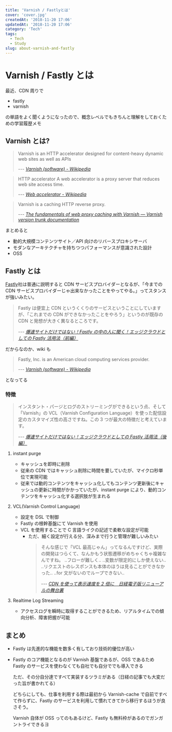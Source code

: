 ```yaml
---
title: 'Varnish / Fastlyとは'
cover: 'cover.jpg'
createdAt: '2018-11-20 17:06'
updatedAt: '2018-11-20 17:06'
category: 'Tech'
tags:
  - Tech
  - Study
slug: about-varnish-and-fastly
---
```


# Varnish / Fastly とは

最近、CDN 周りで

- fastly
- varnish

の単語をよく聞くようになったので、概念レベルでもきちんと理解をしておくための学習履歴メモ

## Varnish とは?

> Varnish is an HTTP accelerator designed for content-heavy dynamic web sites as well as APIs
>
> --- <cite>[Varnish (software) - Wikipedia](<https://en.wikipedia.org/wiki/Varnish_(software)>)</cite>

> HTTP accelerator
> A web accelerator is a proxy server that reduces web site access time.
>
> --- <cite>[Web accelerator - Wikipedia](https://en.wikipedia.org/wiki/Web_accelerator)</cite>

> Varnish is a caching HTTP reverse proxy.
>
> --- <cite>[The fundamentals of web proxy caching with Varnish — Varnish version trunk documentation](https://varnish-cache.org/docs/trunk/tutorial/introduction.html)</cite>

まとめると

- 動的大規模コンテンツサイト／API 向けのリバースプロキシサーバ
- モダンなアーキテクチャを持ちつつパフォーマンスが意識された設計
- OSS

## Fastly とは

[Fastly](https://www.fastly.com/)社は普通に説明すると CDN サービスプロバイダーとなるが、「今までの CDN サービスプロバイダーじゃ出来なかったことをやってやる。」ってスタンスが強いみたい。

> Fastly は便宜上 CDN というくくりのサービスということにしていますが、「これまでの CDN ができなかったことをやろう」というのが既存の CDN と発想が大きく異なるところです。
>
> --- <cite>[爆速サイトだけではない！Fastly の中の人に聞く！エッジクラウドとしての Fastly 活用法（前編）](https://cloud.nifty.com/navi/tech/fastly_1.htm)</cite>

だからなのか、wiki も

> Fastly, Inc. is an American cloud computing services provider.
>
> --- <cite>[Varnish (software) - Wikipedia](<https://en.wikipedia.org/wiki/Varnish_(software)>)</cite>

となってる

### 特徴

> インスタント・パージとログのストリーミングができるという点、そして「Varnish」の VCL（Varnish Configuration Language）を使った配信設定のカスタマイズ性の高さですね。この 3 つが最大の特徴だと考えています。
>
> --- <cite>[爆速サイトだけではない！エッジクラウドとしての Fastly 活用法（後編）](https://cloud.nifty.com/navi/tech/fastly_2.htm)</cite>

1. instant purge

   - キャッシュを即時に削除
   - 従来の CDN ではキャッシュ削除に時間を要していたが、マイクロ秒単位で実現可能
   - 従来では動的コンテンツをキャッシュ化してもコンテンツ更新後にキャッシュの更新に時間がかかっていたが、instant purge により、動的コンテンツをキャッシュ化する選択肢が生まれる

2. VCL(Varnish Control Language)

   - 設定を DSL で制御
   - Fastly の根幹基盤にて Varnish を使用
   - VCL を使用することで C 言語ライクの記述で柔軟な設定が可能
     - ただ、細く設定が行える分、深みまで行うと管理が難しいみたい
       > そんな感じで「VCL 最高じゃん」ってなるんですけど、実際の開発はつらくて、なんかもう状態遷移がめちゃくちゃ複雑なんですね。
       > ..フローが難しく..
       > ..変数が限定的にしか使えない..
       > ..リクエストのレスポンスも本体のほうは見ることができなかった..
       > ..for 文がないのでループできない..
       >
       > --- <cite>[CDN を使って表示速度を 2 倍に　日経電子版リニューアルの舞台裏](https://logmi.jp/282375)</cite>

3. Realtime Log Streaming

   - アクセスログを瞬時に取得することができるため、リアルタイムでの傾向分析、障害把握が可能

## まとめ

- Fastly は先進的な機能を数多く有しており技術的優位が高い

- Fastly のコア機能となるのが Varnish 基盤であるが、OSS であるため Fastly のサービスを使わなくても自社でも自分ででも導入できる

  ただ、その分自分達ですべて実装するツラミがある（日経の記事でも大変だった旨が書かれてる）

  どちらにしても、仕事を利用する際は最初から Varnish-cache で自前ですべて作らずに、Fastly のサービスを利用して慣れてきてから移行するほうが良さそう。

  Varnish 自体が OSS ってのもあるけど、Fastly も無料枠があるのでガンガントライできるヨ
